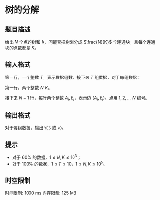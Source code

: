 # 树的分解

## 题目描述

给出 $N$ 个点的树和 $K$，问能否把树划分成 $\frac{N}{K}$ 个连通块，且每个连通块的点数都是 $K$。

## 输入格式

第一行，一个整数 $T$，表示数据组数。接下来 $T$ 组数据，对于每组数据：

第一行，两个整数 $N, K$。

接下来 $N - 1$ 行，每行两个整数 $A_i, B_i$，表示边 $(A_i, B_i)$。点用 $1, 2, \ldots, N$ 编号。

## 输出格式

对于每组数据，输出 `YES` 或 `NO`。

## 提示

- 对于 $60 \%$ 的数据，$1 \le N, K \le 10^3$；
- 对于 $100 \%$ 的数据，$1 \le T \le 10$，$1 \le N ,K \le 10^5$。

## 时空限制

时间限制: 1000 ms
内存限制: 125 MB
